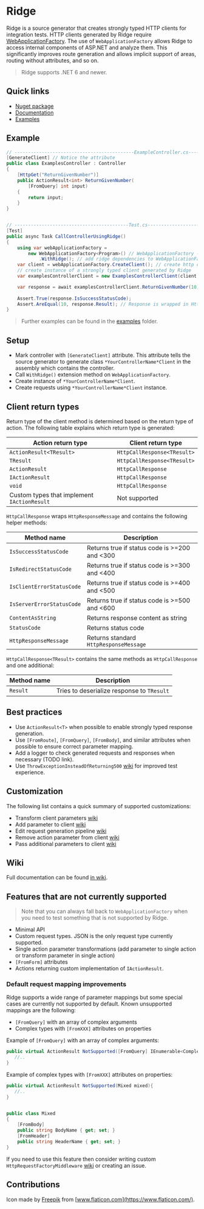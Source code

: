 # Ridge

Ridge is a source generator that creates strongly typed HTTP clients for integration tests.
HTTP clients generated by Ridge
require [WebApplicationFactory](https://learn.microsoft.com/en-us/aspnet/core/test/integration-tests?view=aspnetcore-7.0#basic-tests-with-the-default-webapplicationfactory).
The use of `WebApplicationFactory` allows Ridge to access internal components of ASP.NET
and analyze them. This significantly improves route generation and allows implicit support of areas, routing without
attributes, and so on.

> Ridge supports .NET 6 and newer.

## Quick links

* [Nuget package](https://www.nuget.org/packages/RidgeDotNet/)
* [Documentation](TODO)
* [Examples](TODO)

## Example

```csharp
// --------------------------------------------ExampleController.cs-------------------------------------------------
[GenerateClient] // Notice the attribute
public class ExamplesController : Controller
{
    [HttpGet("ReturnGivenNumber")]
    public ActionResult<int> ReturnGivenNumber(
        [FromQuery] int input)
    {
        return input;
    }
}


// ------------------------------------------Test.cs----------------------------------------------------------------
[Test]
public async Task CallControllerUsingRidge()
{
    using var webApplicationFactory = 
        new WebApplicationFactory<Program>() // WebApplicationFactory - https://docs.microsoft.com/en-us/aspnet/core/test/integration-tests
            .WithRidge(); // add ridge dependencies to WebApplicationFactory
    var client = webApplicationFactory.CreateClient(); // create http client
    // create instance of a strongly typed client generated by Ridge
    var examplesControllerClient = new ExamplesControllerClient(client, webApplicationFactory.Services); 

    var response = await examplesControllerClient.ReturnGivenNumber(10);
    
    Assert.True(response.IsSuccessStatusCode);
    Assert.AreEqual(10, response.Result); // Response is wrapped in HttpCallResponse<int>
}
```

> Further examples can be found in the [examples](TODO) folder.

## Setup

* Mark controller with `[GenerateClient]` attribute. This attribute tells the source generator to generate
  class `*YourControllerName*Client` in the assembly which contains the controller.
* Call `WithRidge()` extension method on `WebApplicationFactory`.
* Create instance of `*YourControllerName*Client`.
* Create requests using `*YourControllerName*Client` instance.

## Client return types

Return type of the client method is determined based on the return type of action.
The following table explains which return type is generated:

| Action return type                          | Client return type          |
|---------------------------------------------|-----------------------------|
| `ActionResult<TResult>`                     | `HttpCallResponse<TResult>` |
| `TResult`                                   | `HttpCallResponse<TResult>` |
| `ActionResult`                              | `HttpCallResponse`          |
| `IActionResult`                             | `HttpCallResponse`          |
| `void`                                      | `HttpCallResponse`          |
| Custom types that implement `IActionResult` | Not supported               |

`HttpCallResponse` wraps `HttpResponseMessage` and contains the following helper methods:

| Method name               | Description                                   |
|---------------------------|-----------------------------------------------|
| `IsSuccessStatusCode`     | Returns true if status code is >=200 and <300 |
| `IsRedirectStatusCode`    | Returns true if status code is >=300 and <400 |
| `IsClientErrorStatusCode` | Returns true if status code is >=400 and <500 |
| `IsServerErrorStatusCode` | Returns true if status code is >=500 and <600 |
| `ContentAsString`         | Returns response content as string            |
| `StatusCode`              | Returns status code                           |
| `HttpResponseMessage`     | Returns standard `HttpResponseMessage`        |

`HttpCallResponse<TResult>` contains the same methods as `HttpCallResponse` and one additional:

| Method name | Description                                |
|-------------|--------------------------------------------|
| `Result`    | Tries to deserialize response to `TResult` |

## Best practices

* Use `ActionResult<T>` when possible to enable strongly typed response generation.
* Use `[FromRoute]`, `[FromQuery]`, `[FromBody]`, and similar attributes when possible to ensure correct parameter
  mapping.
* Add a logger to check generated requests and responses when necessary (TODO link).
* Use `ThrowExceptionInsteadOfReturning500` [wiki](TODO) for improved test experience.

## Customization

The following list contains a quick summary of supported customizations:

* Transform client parameters [wiki](TODO)
* Add parameter to client [wiki](TODO)
* Edit request generation pipeline [wiki](TODO)
* Remove action parameter from client [wiki](TODO)
* Pass additional parameters to client [wiki](TODO)

## Wiki

Full documentation can be found [in wiki](TODO).

## Features that are not currently supported

> Note that you can always fall back to `WebApplicationFactory` when you need to test something that is not supported by
> Ridge.

* Minimal API
* Custom request types. JSON is the only request type currently supported.
* Single action parameter transformations (add parameter to single action or transform parameter in single action)
* `[FromForm]` attributes
* Actions returning custom implementation of `IActionResult`.

### Default request mapping improvements

Ridge supports a wide range of parameter mappings but some special cases are currently not supported
by default. Known unsupported mappings are the following:

* `[FromQuery]` with an array of complex arguments
* Complex types with `[FromXXX]` attributes on properties

Example of `[FromQuery]` with an array of complex arguments:

```csharp
public virtual ActionResult NotSupported([FromQuery] IEnumerable<ComplexArgument> complexArguments){
   //..
}
```

Example of complex types with `[FromXXX]` attributes on properties:

```csharp
public virtual ActionResult NotSupported(Mixed mixed){
   //..
}


public class Mixed
{
    [FromBody]
    public string BodyName { get; set; }
    [FromHeader]
    public string HeaderName { get; set; }
}
```

If you need to use this feature then consider writing custom `HttpRequestFactoryMiddleware` [wiki](TODO) or creating an
issue.

## Contributions

Icon made by [Freepik](https://www.freepik.com) from [www.flaticon.com](https://www.flaticon.com/).